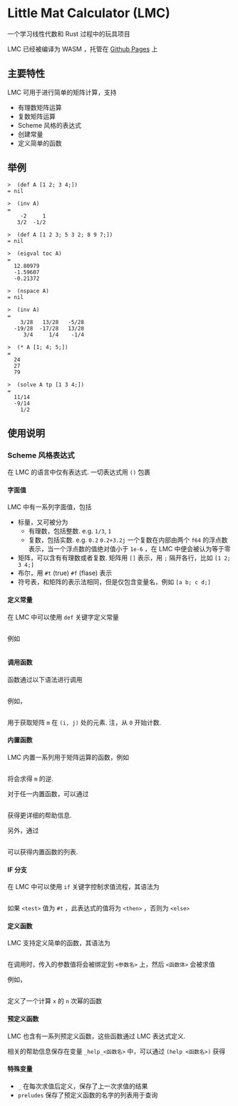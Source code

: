 # Little Mat Calculator (LMC)
一个学习线性代数和 Rust 过程中的玩具项目

LMC 已经被编译为 WASM ，托管在 [Github Pages](!https://danzou1ge6.github.io/little_mat_calc) 上

## 主要特性
LMC 可用于进行简单的矩阵计算，支持
- 有理数矩阵运算
- 复数矩阵运算
- Scheme 风格的表达式
- 创建常量
- 定义简单的函数

## 举例
```
>  (def A [1 2; 3 4;])
= nil

>  (inv A)
= 
    -2     1
   3/2  -1/2

>  (def A [1 2 3; 5 3 2; 8 9 7;])
= nil

>  (eigval toc A)
= 
  12.80979
  -1.59607
  -0.21372

>  (nspace A)
= nil

>  (inv A)
= 
    3/28   13/28   -5/28
  -19/28  -17/28   13/28
     3/4     1/4    -1/4

>  (* A [1; 4; 5;])
= 
  24
  27
  79

>  (solve A tp [1 3 4;])
= 
  11/14
  -9/14
    1/2

```

## 使用说明

### Scheme 风格表达式
在 LMC 的语言中仅有表达式. 一切表达式用 `()` 包裹

#### 字面值
LMC 中有一系列字面值，包括
- 标量，又可被分为
    - 有理数，包括整数. e.g. `1/3`, `1`
    - 复数，包括实数. e.g. `0.2` `0.2+3.2j`
      一个复数在内部由两个 `f64` 的浮点数表示，当一个浮点数的值绝对值小于 `1e-6` ，在 LMC 中便会被认为等于零
- 矩阵，可以含有有理数或者复数. 矩阵用 `[]` 表示，用 `;` 隔开各行，比如 `[1 2; 3 4;]`
- 布尔，用 `#t` (true) `#f` (flase) 表示
- 符号表，和矩阵的表示法相同，但是仅包含变量名，例如 `[a b; c d;]`

#### 定义常量
在 LMC 中可以使用 `def` 关键字定义常量
``` (def <常量名> <值>)
```

例如
``` (def x 1)
```

#### 调用函数
函数通过以下语法进行调用
``` (<函数名> <参数>..)
```

例如，
``` (get m i j)
```
用于获取矩阵 `m` 在 `(i, j)` 处的元素. 注，从 `0` 开始计数.

#### 内置函数
LMC 内置一系列用于矩阵运算的函数，例如
```(inv m)
```
将会求得 `m` 的逆.

对于任一内置函数，可以通过
```(help <函数名>)
```
获得更详细的帮助信息.

另外，通过
```(help 1)
```
可以获得内置函数的列表.

#### IF 分支
在 LMC 中可以使用 `if` 关键字控制求值流程，其语法为
```(if <test> <then> <else>)
```
如果 `<test>` 值为 `#t` ，此表达式的值将为 `<then>` ，否则为 `<else>`

#### 定义函数
LMC 支持定义简单的函数，其语法为
```(def (<函数名> <参数名>..) <函数体>)
```
在调用时，传入的参数值将会被绑定到 `<参数名>` 上，然后 `<函数体>` 会被求值

例如，
```(def (pow x n) (if (< n 2) x (* x (pow x (- n 1)))))
```
定义了一个计算 `x` 的 `n` 次幂的函数

#### 预定义函数
LMC 也含有一系列预定义函数，这些函数通过 LMC 表达式定义.

相关的帮助信息保存在变量 `_help_<函数名>` 中，可以通过 `(help <函数名>)` 获得


#### 特殊变量
- `_` 在每次求值后定义，保存了上一次求值的结果
- `preludes` 保存了预定义函数的名字的列表用于查询
